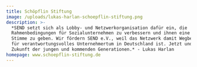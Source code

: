 ```yaml
---
title: Schöpflin Stiftung
image: /uploads/lukas-harlan-schoepflin-stiftung.png
description: >-
  *SEND setzt sich als Lobby- und Netzwerkorganisation dafür ein, die
  Rahmenbedingungen für Sozialunternehmen zu verbessern und ihnen eine lautere
  Stimme zu geben. Wir fördern SEND e.V., weil das Netzwerk damit Wegbereiter
  für verantwortungsvolles Unternehmertum in Deutschland ist. Jetzt und für die
  Zukunft der jungen und kommenden Generationen.* - Lukas Harlan
homepage: www.schoepflin-stiftung.de
---
```

